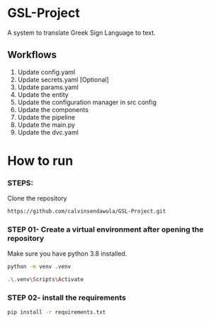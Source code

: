 # GSL-Project
A system to translate Greek Sign Language to text.

## Workflows

1. Update config.yaml
2. Update secrets.yaml [Optional]
3. Update params.yaml
4. Update the entity
5. Update the configuration manager in src config
6. Update the components
7. Update the pipeline 
8. Update the main.py
9. Update the dvc.yaml


# How to run
### STEPS:

Clone the repository

```bash
https://github.com/calvinsendawula/GSL-Project.git
```
### STEP 01- Create a virtual environment after opening the repository

Make sure you have python 3.8 installed.

```bash
python -m venv .venv
```

```bash
.\.venv\Scripts\Activate
```


### STEP 02- install the requirements
```bash
pip install -r requirements.txt
```
